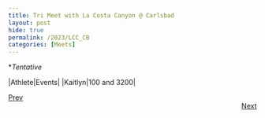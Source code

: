```yaml
---
title: Tri Meet with La Costa Canyon @ Carlsbad
layout: post
hide: true
permalink: /2023/LCC_CB
categories: [Meets]
---
```


**Tentative*

|Athlete|Events|
|Kaitlyn|100 and 3200|

<div style="text-align: left"> <a href="{{site.baseurl}}/2023/MCDC">Prev</a></div> 
<div style="text-align: right"> <a href="{{site.baseurl}}/2023/BI">Next</a></div>